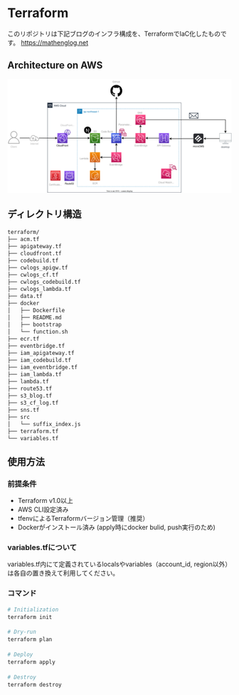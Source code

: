 # Terraform

このリポジトリは下記ブログのインフラ構成を、TerraformでIaC化したものです。
https://mathenglog.net

## Architecture on AWS

![](./AWS_structure.drawio.svg)

## ディレクトリ構造

```
terraform/
├── acm.tf
├── apigateway.tf
├── cloudfront.tf
├── codebuild.tf
├── cwlogs_apigw.tf
├── cwlogs_cf.tf
├── cwlogs_codebuild.tf
├── cwlogs_lambda.tf
├── data.tf
├── docker
│   ├── Dockerfile
│   ├── README.md
│   ├── bootstrap
│   └── function.sh
├── ecr.tf
├── eventbridge.tf
├── iam_apigateway.tf
├── iam_codebuild.tf
├── iam_eventbridge.tf
├── iam_lambda.tf
├── lambda.tf
├── route53.tf
├── s3_blog.tf
├── s3_cf_log.tf
├── sns.tf
├── src
│   └── suffix_index.js
├── terraform.tf
└── variables.tf
```
## 使用方法

### 前提条件

- Terraform v1.0以上
- AWS CLI設定済み
- tfenvによるTerraformバージョン管理（推奨）
- Dockerがインストール済み (apply時にdocker bulid, push実行のため)

### variables.tfについて

variables.tf内にて定義されているlocalsやvariables（account_id, region以外）は各自の置き換えて利用してください。

### コマンド

```bash
# Initialization
terraform init

# Dry-run
terraform plan

# Deploy
terraform apply

# Destroy
terraform destroy
```